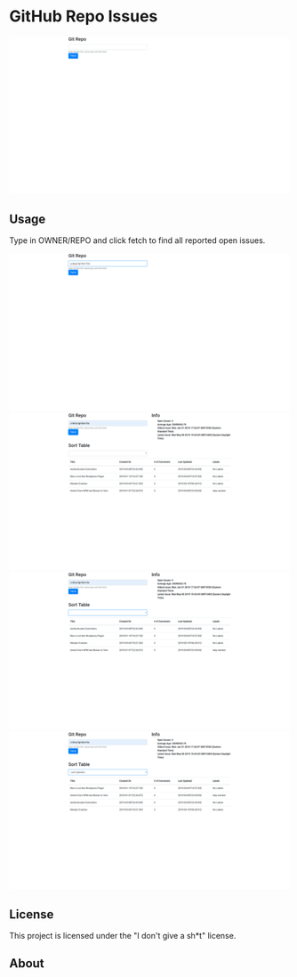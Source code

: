 # GitHub Repo Issues

![alt text](https://raw.githubusercontent.com/Kr3m/GithubRepoIssues/master/.readme_images/screenshot01.png "Screenshot 1")

## Usage

Type in OWNER/REPO and click fetch to find all reported open issues.

![alt text](https://raw.githubusercontent.com/Kr3m/GithubRepoIssues/master/.readme_images/screenshot02.png "Screenshot 2")
![alt text](https://raw.githubusercontent.com/Kr3m/GithubRepoIssues/master/.readme_images/screenshot03.png "Screenshot 3")
![alt text](https://raw.githubusercontent.com/Kr3m/GithubRepoIssues/master/.readme_images/screenshot04.png "Screenshot 4")
![alt text](https://raw.githubusercontent.com/Kr3m/GithubRepoIssues/master/.readme_images/screenshot05.png "Screenshot 5")


## License

This project is licensed under the "I don't give a sh*t" license.

## About


